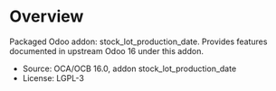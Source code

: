# Overview

Packaged Odoo addon: stock_lot_production_date. Provides features documented in upstream Odoo 16 under this addon.

- Source: OCA/OCB 16.0, addon stock_lot_production_date
- License: LGPL-3
